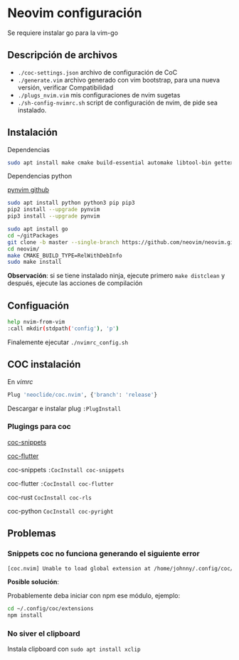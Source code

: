 # Neovim configuración

Se requiere instalar go para la vim-go

## Descripción de archivos

* `./coc-settings.json` archivo de configuración de CoC
* `./generate.vim` archivo generado con vim bootstrap, para una nueva versión, verificar Compatibilidad
* `./plugs_nvim.vim` mis configuraciones de nvim sugetas 
* `./sh-config-nvimrc.sh` script de configuración de nvim, de pide sea instalado.

## Instalación

Dependencias

```bash
sudo apt install make cmake build-essential automake libtool-bin gettext
```

Dependencias python

[pynvim github](https://github.com/neovim/pynvim)

```bash
sudo apt install python python3 pip pip3
pip2 install --upgrade pynvim
pip3 install --upgrade pynvim
```

```bash
sudo apt install go
cd ~/gitPackages
git clone -b master --single-branch https://github.com/neovim/neovim.git
cd neovim/
make CMAKE_BUILD_TYPE=RelWithDebInfo
sudo make install
```

**Observación**: si se tiene instalado ninja, ejecute primero
`make distclean` y después, ejecute las acciones de compilación

## Configuación

```bash
help nvim-from-vim
:call mkdir(stdpath('config'), 'p')
```

Finalemente ejecutar `./nvimrc_config.sh`

## COC instalación

En *vimrc*

```bash
Plug 'neoclide/coc.nvim', {'branch': 'release'}
```

Descargar e instalar plug `:PlugInstall`

### Plugings para coc

[coc-snippets](https://github.com/neoclide/coc-snippets)

[coc-flutter](https://github.com/iamcco/coc-flutter)

coc-snippets `:CocInstall coc-snippets`

coc-flutter `:CocInstall coc-flutter`

coc-rust `CocInstall coc-rls`

coc-python `CocInstall coc-pyright`

## Problemas

### Snippets coc no funciona generando el siguiente error

```bash
[coc.nvim] Unable to load global extension at /home/johnny/.config/coc/extensions/node_modules/coc-snippets: package.json not found 
```

**Posible solución**:

Probablemente deba iniciar con npm ese módulo, ejemplo:

```bash
cd ~/.config/coc/extensions
npm install
```

### No siver el clipboard

Instala clipboard con `sudo apt install xclip`


